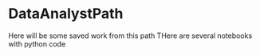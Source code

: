 # DataAnalystPath
Here will be some saved work from this path
THere are several notebooks with python code 
